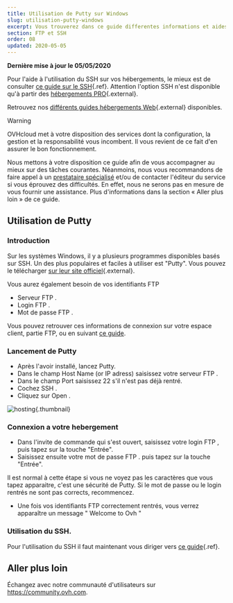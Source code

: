 ```yaml
---
title: Utilisation de Putty sur Windows
slug: utilisation-putty-windows
excerpt: Vous trouverez dans ce guide differentes informations et aides concernant l’installation de Putty sur Windows.
section: FTP et SSH
order: 08
updated: 2020-05-05
---
```


**Dernière mise à jour le 05/05/2020**

Pour l'aide à l'utilisation du SSH sur vos hébergements, le mieux est de consulter [ce guide sur le SSH](../mutualise-le-ssh-sur-les-hebergements-mutualises/){.ref}. Attention l'option SSH n'est disponible qu'à partir des [hébergements PRO](https://www.ovhcloud.com/fr-ca/web-hosting/professional-offer/){.external}.

Retrouvez nos [différents guides hébergements Web](https://docs.ovh.com/ca/fr/hosting/){.external} disponibles.

> [!warning]
>
> OVHcloud met à votre disposition des services dont la configuration, la gestion et la responsabilité vous incombent. Il vous revient de ce fait d'en assurer le bon fonctionnement.
> 
> Nous mettons à votre disposition ce guide afin de vous accompagner au mieux sur des tâches courantes. Néanmoins, nous vous recommandons de faire appel à un [prestataire spécialisé](https://partner.ovhcloud.com/fr-ca/directory/) et/ou de contacter l'éditeur du service si vous éprouvez des difficultés. En effet, nous ne serons pas en mesure de vous fournir une assistance. Plus d'informations dans la section « Aller plus loin » de ce guide.
> 

## Utilisation de Putty

### Introduction
Sur les systèmes Windows, il y a plusieurs programmes disponibles basés sur SSH. Un des plus populaires et faciles à utiliser est "Putty". Vous pouvez le télécharger [sur leur site officiel](http://www.putty.org/){.external}.

Vous aurez également besoin de vos identifiants FTP

- Serveur FTP .
- Login FTP .
- Mot de passe FTP .

Vous pouvez retrouver ces informations de connexion sur votre espace client, partie FTP, ou en suivant [ce guide](../connexion-espace-stockage-ftp-hebergement-web/).


### Lancement de Putty
- Après l'avoir installé, lancez Putty.
- Dans le champ Host Name (or IP adress) saisissez votre serveur FTP .
- Dans le champ Port saisissez 22 s'il n'est pas déjà rentré.
- Cochez SSH .
- Cliquez sur Open .


![hosting](images/3094.png){.thumbnail}


### Connexion a votre hebergement
- Dans l'invite de commande qui s'est ouvert, saisissez votre login FTP , puis tapez sur la touche "Entrée".
- Saisissez ensuite votre mot de passe FTP . puis tapez sur la touche "Entrée".

Il est normal à cette étape si vous ne voyez pas les caractères que vous tapez apparaitre, c'est une sécurité de Putty. Si le mot de passe ou le login rentrés ne sont pas corrects, recommencez.

- Une fois vos identifiants FTP correctement rentrés, vous verrez apparaître un message " Welcome to Ovh "


### Utilisation du SSH.
Pour l'utilisation du SSH il faut maintenant vous diriger vers [ce guide](../mutualise-le-ssh-sur-les-hebergements-mutualises/){.ref}.

## Aller plus loin

Échangez avec notre communauté d'utilisateurs sur <https://community.ovh.com>.
